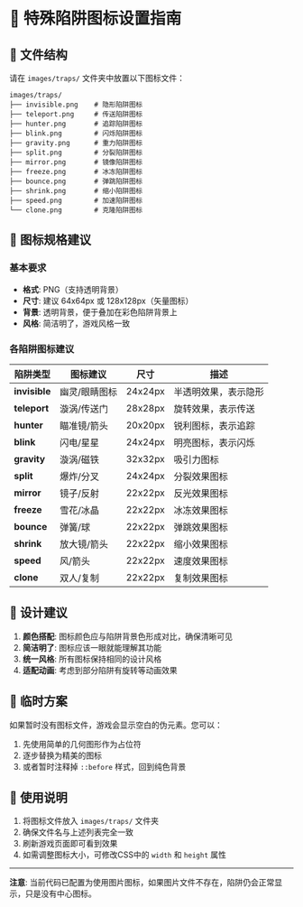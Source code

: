 # 🎯 特殊陷阱图标设置指南

## 📁 文件结构
请在 `images/traps/` 文件夹中放置以下图标文件：

```
images/traps/
├── invisible.png    # 隐形陷阱图标
├── teleport.png     # 传送陷阱图标
├── hunter.png       # 追踪陷阱图标
├── blink.png        # 闪烁陷阱图标
├── gravity.png      # 重力陷阱图标
├── split.png        # 分裂陷阱图标
├── mirror.png       # 镜像陷阱图标
├── freeze.png       # 冰冻陷阱图标
├── bounce.png       # 弹跳陷阱图标
├── shrink.png       # 缩小陷阱图标
├── speed.png        # 加速陷阱图标
└── clone.png        # 克隆陷阱图标
```

## 🎨 图标规格建议

### 基本要求
- **格式**: PNG（支持透明背景）
- **尺寸**: 建议 64x64px 或 128x128px（矢量图标）
- **背景**: 透明背景，便于叠加在彩色陷阱背景上
- **风格**: 简洁明了，游戏风格一致

### 各陷阱图标建议

| 陷阱类型 | 图标建议 | 尺寸 | 描述 |
|---------|---------|------|------|
| **invisible** | 幽灵/眼睛图标 | 24x24px | 半透明效果，表示隐形 |
| **teleport** | 漩涡/传送门 | 28x28px | 旋转效果，表示传送 |
| **hunter** | 瞄准镜/箭头 | 20x20px | 锐利图标，表示追踪 |
| **blink** | 闪电/星星 | 24x24px | 明亮图标，表示闪烁 |
| **gravity** | 漩涡/磁铁 | 32x32px | 吸引力图标 |
| **split** | 爆炸/分叉 | 24x24px | 分裂效果图标 |
| **mirror** | 镜子/反射 | 22x22px | 反光效果图标 |
| **freeze** | 雪花/冰晶 | 22x22px | 冰冻效果图标 |
| **bounce** | 弹簧/球 | 22x22px | 弹跳效果图标 |
| **shrink** | 放大镜/箭头 | 22x22px | 缩小效果图标 |
| **speed** | 风/箭头 | 22x22px | 速度效果图标 |
| **clone** | 双人/复制 | 22x22px | 复制效果图标 |

## 🎯 设计建议

1. **颜色搭配**: 图标颜色应与陷阱背景色形成对比，确保清晰可见
2. **简洁明了**: 图标应该一眼就能理解其功能
3. **统一风格**: 所有图标保持相同的设计风格
4. **适配动画**: 考虑到部分陷阱有旋转等动画效果

## 🔄 临时方案

如果暂时没有图标文件，游戏会显示空白的伪元素。您可以：

1. 先使用简单的几何图形作为占位符
2. 逐步替换为精美的图标
3. 或者暂时注释掉 `::before` 样式，回到纯色背景

## 📝 使用说明

1. 将图标文件放入 `images/traps/` 文件夹
2. 确保文件名与上述列表完全一致
3. 刷新游戏页面即可看到效果
4. 如需调整图标大小，可修改CSS中的 `width` 和 `height` 属性

---

**注意**: 当前代码已配置为使用图片图标，如果图片文件不存在，陷阱仍会正常显示，只是没有中心图标。 